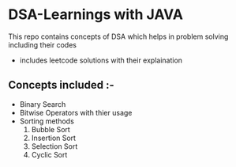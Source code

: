 # DSA-Learnings with JAVA

This repo contains concepts of DSA which helps in problem solving including their codes

- includes leetcode solutions with their explaination

## Concepts included :-
- Binary Search
- Bitwise Operators with thier usage
- Sorting methods
  1. Bubble Sort
  2. Insertion Sort
  3. Selection Sort
  4. Cyclic Sort
